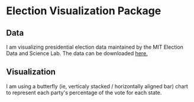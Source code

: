 # Election Visualization Package

## Data
I am visualizing presidential election data maintained by the MIT Election Data and Science Lab. The data can be downloaded [here.](https://dataverse.harvard.edu/dataset.xhtml?persistentId=doi:10.7910/DVN/42MVDX&version=5.0)

## Visualization
I am using a butterfly (ie, verticaly stacked / horizontally aligned bar) chart to represent each party's percentage of the vote for each state.